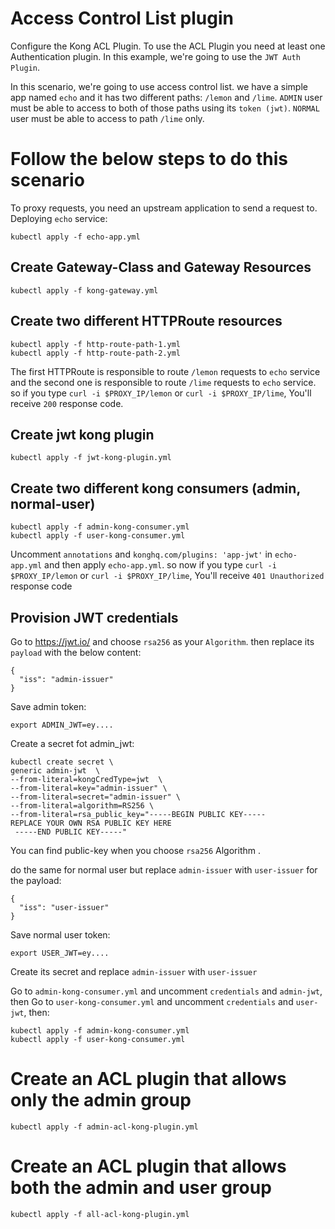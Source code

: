 # Access Control List plugin
Configure the Kong ACL Plugin. To use the ACL Plugin you need at least one Authentication plugin. In this example, we're going to use the `JWT Auth Plugin`.

In this scenario, we're going to use access control list. we have a simple app named `echo` and it has two different paths: `/lemon` and `/lime`. `ADMIN` user must be able to access to both of those paths using its `token (jwt)`. `NORMAL` user must be able to access to path `/lime` only.

# Follow the below steps to do this scenario
To proxy requests, you need an upstream application to send a request to. Deploying `echo` service:

    kubectl apply -f echo-app.yml

## Create Gateway-Class and Gateway Resources

    kubectl apply -f kong-gateway.yml

## Create two different HTTPRoute resources

    kubectl apply -f http-route-path-1.yml 
    kubectl apply -f http-route-path-2.yml
The first HTTPRoute is responsible to route `/lemon` requests to `echo` service and the second one is responsible to route `/lime` requests to `echo` service. so if you type `curl -i $PROXY_IP/lemon` or `curl -i $PROXY_IP/lime`, You'll receive `200` response code.

## Create jwt kong plugin

    kubectl apply -f jwt-kong-plugin.yml

## Create two different kong consumers (admin, normal-user)
    kubectl apply -f admin-kong-consumer.yml
    kubectl apply -f user-kong-consumer.yml

Uncomment `annotations` and `konghq.com/plugins: 'app-jwt'` in `echo-app.yml` and then apply `echo-app.yml`. so now if you type `curl -i $PROXY_IP/lemon` or `curl -i $PROXY_IP/lime`, You'll receive `401 Unauthorized` response code

## Provision JWT credentials

Go to https://jwt.io/ and choose `rsa256` as your `Algorithm`. then replace its `payload` with the below content:

    {
      "iss": "admin-issuer"
    }
Save admin token:

    export ADMIN_JWT=ey....
Create a secret fot admin_jwt:

    kubectl create secret \
    generic admin-jwt  \
    --from-literal=kongCredType=jwt  \
    --from-literal=key="admin-issuer" \
    --from-literal=secret="admin-issuer" \
    --from-literal=algorithm=RS256 \
    --from-literal=rsa_public_key="-----BEGIN PUBLIC KEY-----
    REPLACE YOUR OWN RSA PUBLIC KEY HERE
     -----END PUBLIC KEY-----"
You can find public-key when you choose `rsa256` Algorithm .

do the same for normal user but replace `admin-issuer` with `user-issuer` for the payload:

    {
      "iss": "user-issuer"
    }
Save normal user token:

    export USER_JWT=ey....
Create its secret and replace `admin-issuer` with `user-issuer`

Go to `admin-kong-consumer.yml` and uncomment `credentials` and `admin-jwt`, then Go to `user-kong-consumer.yml` and uncomment `credentials` and `user-jwt`, then:

    kubectl apply -f admin-kong-consumer.yml
    kubectl apply -f user-kong-consumer.yml

# Create an ACL plugin that allows only the admin group

    kubectl apply -f admin-acl-kong-plugin.yml
# Create an ACL plugin that allows both the admin and user group

    kubectl apply -f all-acl-kong-plugin.yml
